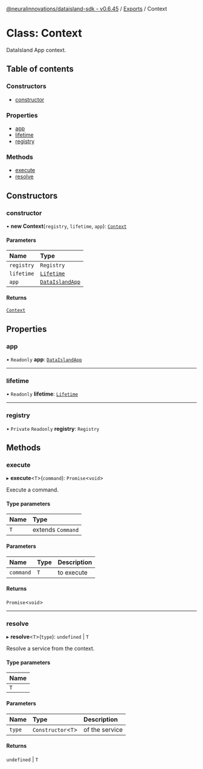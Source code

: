 [@neuralinnovations/dataisland-sdk - v0.6.45](../../README.md) / [Exports](../modules.md) / Context

# Class: Context

DataIsland App context.

## Table of contents

### Constructors

- [constructor](Context.md#constructor)

### Properties

- [app](Context.md#app)
- [lifetime](Context.md#lifetime)
- [registry](Context.md#registry)

### Methods

- [execute](Context.md#execute)
- [resolve](Context.md#resolve)

## Constructors

### constructor

• **new Context**(`registry`, `lifetime`, `app`): [`Context`](Context.md)

#### Parameters

| Name | Type |
| :------ | :------ |
| `registry` | `Registry` |
| `lifetime` | [`Lifetime`](Lifetime.md) |
| `app` | [`DataIslandApp`](DataIslandApp.md) |

#### Returns

[`Context`](Context.md)

## Properties

### app

• `Readonly` **app**: [`DataIslandApp`](DataIslandApp.md)

___

### lifetime

• `Readonly` **lifetime**: [`Lifetime`](Lifetime.md)

___

### registry

• `Private` `Readonly` **registry**: `Registry`

## Methods

### execute

▸ **execute**\<`T`\>(`command`): `Promise`\<`void`\>

Execute a command.

#### Type parameters

| Name | Type |
| :------ | :------ |
| `T` | extends `Command` |

#### Parameters

| Name | Type | Description |
| :------ | :------ | :------ |
| `command` | `T` | to execute |

#### Returns

`Promise`\<`void`\>

___

### resolve

▸ **resolve**\<`T`\>(`type`): `undefined` \| `T`

Resolve a service from the context.

#### Type parameters

| Name |
| :------ |
| `T` |

#### Parameters

| Name | Type | Description |
| :------ | :------ | :------ |
| `type` | `Constructor`\<`T`\> | of the service |

#### Returns

`undefined` \| `T`
